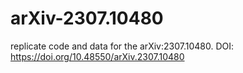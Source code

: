 # arXiv-2307.10480
replicate code and data for the arXiv:2307.10480. DOI: https://doi.org/10.48550/arXiv.2307.10480
